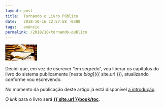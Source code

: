 ```yaml
---
layout: post
title:  Tornando o Livro Público
date:   2018-10-16 22:57:58 -0300
tags:   anúncio
permalink: /2018/10/tornando-publico
---
```


<div class="float-right">
  <img src="/assets/images/publishing.jpg" alt="Publicação" />
</div>

Decidi que, em vez de escrever “em segredo”, vou liberar os capítulos do livro
do sistema publicamente [neste *blog*]({{ site.url }}),
atualizando conforme vou escrevendo.

No momento da publicação deste artigo já está disponível
[a introdução](/book/introdução).

O *link* para o livro será [**{{ site.url }}book/toc**](/book/toc).
